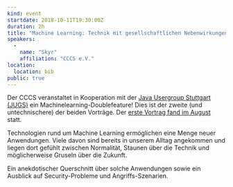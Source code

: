 ```yaml
---
kind: event
startdate: 2018-10-11T19:30:00Z
duration: 2h
title: "Machine Learning: Technik mit gesellschaftlichen Nebenwirkungen"
speakers:
  -
    name: "Skyr"
    affiliation: "CCCS e.V."
location:
  location: bib
public: true
---
```

Der CCCS veranstaltet in Kooperation mit der [Java Usergroup Stuttgart (JUGS)](https://www.jugs.org/)
ein Machinelearning-Doublefeature! Dies ist der zweite (und untechnischere) der beiden Vorträge.
Der [erste Vortrag fand im August](/events/201808-machinelearning1/) statt.

Technologien rund um Machine Learning ermöglichen eine Menge neuer Anwendungen.
Viele davon sind bereits in unserem Alltag angekommen und liegen dort gefühlt zwischen Normalität, Staunen über
die Technik und möglicherweise Gruseln über die Zukunft.

Ein anekdotischer Querschnitt über solche Anwendungen sowie ein
Ausblick auf Security-Probleme und Angriffs-Szenarien.

